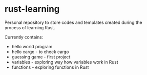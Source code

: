 # rust-learning

Personal repository to store codes and templates created during the process of learning Rust. 

Currently contains:  
* hello world program
* hello cargo - to check cargo
* guessing game - first project
* variables - exploring way how variables work in Rust 
* functions - exploring functions in Rust 



